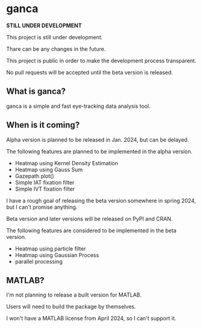 # ganca

**STILL UNDER DEVELOPMENT**

This project is still under development.

Thare can be any changes in the future.

This project is public in order to make the development process transparent.

No pull requests will be accepted until the beta version is released.

## What is ganca?

ganca is a simple and fast eye-tracking data analysis tool.

## When is it coming?

Alpha version is planned to be released in Jan. 2024, but can be delayed.

The following features are planned to be implemented in the alpha version.

- Heatmap using Kernel Density Estimation
- Heatmap using Gauss Sum
- Gazepath plot()
- Simple IAT fixation filter
- Simple IVT fixation filter


I have a rough goal of releasing the beta version somewhere in spring 2024, but I can't promise anything.

Beta version and later versions will be released on PyPI and CRAN.

The following features are considered to be implemented in the beta version.

- Heatmap using particle filter
- Heatmap using Gaussian Process
- parallel processing


## MATLAB?

I'm not planning to release a built version for MATLAB.

Users will need to build the package by themselves.

I won't have a MATLAB license from April 2024, so I can't support it.
